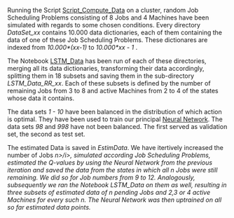 Running the Script [Script_Compute_Data](https://github.com/Dieguinho1612/Job-Scheduling-Deep-Reinforcement-Learning/blob/main/Notebooks/Script_Compute_Data.ipynb) on a cluster, random Job Scheduling Problems consisting of 8 Jobs and 4 Machines have been simulated with regards to some chosen conditions. Every directory <i>DataSet_xx</i> contains 10.000 data dictionaries, each of them containing the data of one of these Job Scheduling Problems. These dictionares are indexed from <i>10.000*(xx-1)</i> to <i>10.000*xx - 1 </i>.<br>

The Notebook [LSTM_Data](https://github.com/Dieguinho1612/Job-Scheduling-Deep-Reinforcement-Learning/blob/main/Notebooks/LSTM_Data.ipynb) has been run of each of these directories, merging all its data dictionaries, transforming their data accordingly, splitting them in 18 subsets and saving them in the sub-directory <i>LSTM_Data_RR_xx</i>. Each of these subsets is defined by the number of remaining Jobs from 3 to 8 and active Machines from 2 to 4 of the states whose data it contains.<br>

The data sets <i>1 - 10</i> have been balanced in the distribution of which action is optimal. They have been used to train our principal [Neural Network](https://github.com/Dieguinho1612/Job-Scheduling-Deep-Reinforcement-Learning/blob/main/Neural_Networks/Neural_Network.h5). The data sets <i>98</i> and <i>998</i> have not been balanced. The first served as validation set, the second as test set.<br>

The estimated Data is saved in <i>EstimData</i>. We have itertively increased the number of Jobs <i>n>/i>, simulated according Job Scheduling Problems, estimated the Q-values by using the Neural Network from the previous iteration and saved the data from the states in which all <i>n</i> Jobs were still remaining. We did so for Job numbers from 9 to 12. Analogously, subsequently we ran the Notebook <i>LSTM_Data</i> on them as well, resulting in three subsets of estimated data of <i>n</i> pending Jobs and 2,3 or 4 active Machines for every such <i>n</i>. The Neural Network was then uptrained on all so far estimated data points.

